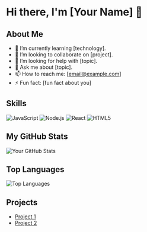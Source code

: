 # Hi there, I'm [Your Name] 👋

## About Me
- 🌱 I’m currently learning [technology].
- 👯 I’m looking to collaborate on [project].
- 🤔 I’m looking for help with [topic].
- 💬 Ask me about [topic].
- 📫 How to reach me: [email@example.com]
- ⚡ Fun fact: [fun fact about you]

## Skills
![JavaScript](https://img.shields.io/badge/-JavaScript-yellow)
![Node.js](https://img.shields.io/badge/-Node.js-green)
![React](https://img.shields.io/badge/-React-blue)
![HTML5](https://img.shields.io/badge/-HTML5-orange)

## My GitHub Stats
![Your GitHub Stats](https://github-readme-stats.vercel.app/api?username=yourusername&show_icons=true&theme=radical)

## Top Languages
![Top Languages](https://github-readme-stats.vercel.app/api/top-langs/?username=yourusername&layout=compact&theme=radical)

## Projects
- [Project 1](https://github.com/yourusername/project1)
- [Project 2](https://github.com/yourusername/project2)
